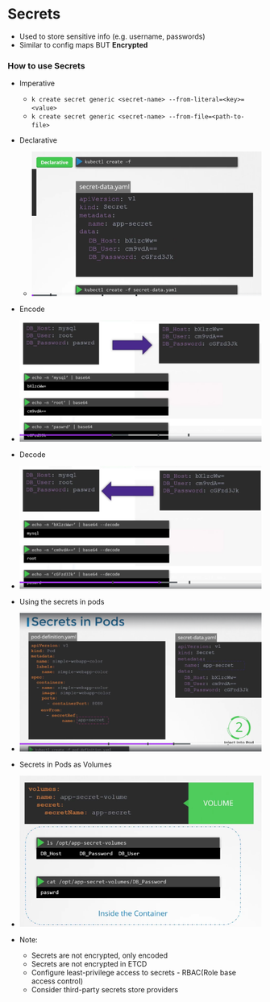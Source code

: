 # Secrets

- Used to store sensitive info (e.g. username, passwords)
- Similar to config maps BUT **Encrypted**

### How to use Secrets

- Imperative

  - `k create secret generic <secret-name> --from-literal=<key>=<value>`
  - `k create secret generic <secret-name> --from-file=<path-to-file>`

- Declarative
  - ![alt text](./images/image_10.png)
- Encode
- ![alt text](./images/image_11.png)
- Decode
- ![alt text](./images/image_12.png)
- Using the secrets in pods
- ![alt text](./images/image_13.png)
- Secrets in Pods as Volumes
- ![alt text](./images/image_14.png)

- Note:
  - Secrets are not encrypted, only encoded
  - Secrets are not encrypted in ETCD
  - Configure least-privilege access to secrets - RBAC(Role base access control)
  - Consider third-party secrets store providers

